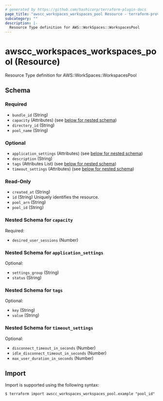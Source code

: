 ```yaml
---
# generated by https://github.com/hashicorp/terraform-plugin-docs
page_title: "awscc_workspaces_workspaces_pool Resource - terraform-provider-awscc"
subcategory: ""
description: |-
  Resource Type definition for AWS::WorkSpaces::WorkspacesPool
---
```


# awscc_workspaces_workspaces_pool (Resource)

Resource Type definition for AWS::WorkSpaces::WorkspacesPool



<!-- schema generated by tfplugindocs -->
## Schema

### Required

- `bundle_id` (String)
- `capacity` (Attributes) (see [below for nested schema](#nestedatt--capacity))
- `directory_id` (String)
- `pool_name` (String)

### Optional

- `application_settings` (Attributes) (see [below for nested schema](#nestedatt--application_settings))
- `description` (String)
- `tags` (Attributes List) (see [below for nested schema](#nestedatt--tags))
- `timeout_settings` (Attributes) (see [below for nested schema](#nestedatt--timeout_settings))

### Read-Only

- `created_at` (String)
- `id` (String) Uniquely identifies the resource.
- `pool_arn` (String)
- `pool_id` (String)

<a id="nestedatt--capacity"></a>
### Nested Schema for `capacity`

Required:

- `desired_user_sessions` (Number)


<a id="nestedatt--application_settings"></a>
### Nested Schema for `application_settings`

Optional:

- `settings_group` (String)
- `status` (String)


<a id="nestedatt--tags"></a>
### Nested Schema for `tags`

Optional:

- `key` (String)
- `value` (String)


<a id="nestedatt--timeout_settings"></a>
### Nested Schema for `timeout_settings`

Optional:

- `disconnect_timeout_in_seconds` (Number)
- `idle_disconnect_timeout_in_seconds` (Number)
- `max_user_duration_in_seconds` (Number)

## Import

Import is supported using the following syntax:

```shell
$ terraform import awscc_workspaces_workspaces_pool.example "pool_id"
```
